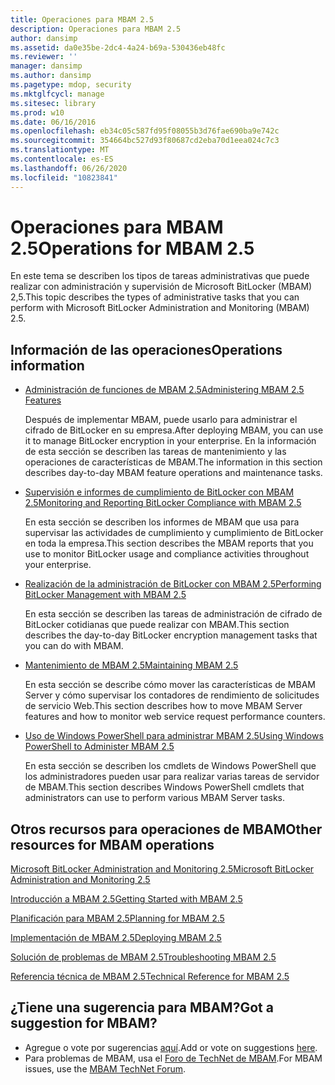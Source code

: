 ```yaml
---
title: Operaciones para MBAM 2.5
description: Operaciones para MBAM 2.5
author: dansimp
ms.assetid: da0e35be-2dc4-4a24-b69a-530436eb48fc
ms.reviewer: ''
manager: dansimp
ms.author: dansimp
ms.pagetype: mdop, security
ms.mktglfcycl: manage
ms.sitesec: library
ms.prod: w10
ms.date: 06/16/2016
ms.openlocfilehash: eb34c05c587fd95f08055b3d76fae690ba9e742c
ms.sourcegitcommit: 354664bc527d93f80687cd2eba70d1eea024c7c3
ms.translationtype: MT
ms.contentlocale: es-ES
ms.lasthandoff: 06/26/2020
ms.locfileid: "10823841"
---
```

# <span data-ttu-id="1bc6a-103">Operaciones para MBAM 2.5</span><span class="sxs-lookup"><span data-stu-id="1bc6a-103">Operations for MBAM 2.5</span></span>


<span data-ttu-id="1bc6a-104">En este tema se describen los tipos de tareas administrativas que puede realizar con administración y supervisión de Microsoft BitLocker (MBAM) 2,5.</span><span class="sxs-lookup"><span data-stu-id="1bc6a-104">This topic describes the types of administrative tasks that you can perform with Microsoft BitLocker Administration and Monitoring (MBAM) 2.5.</span></span>

## <span data-ttu-id="1bc6a-105">Información de las operaciones</span><span class="sxs-lookup"><span data-stu-id="1bc6a-105">Operations information</span></span>


-   [<span data-ttu-id="1bc6a-106">Administración de funciones de MBAM 2.5</span><span class="sxs-lookup"><span data-stu-id="1bc6a-106">Administering MBAM 2.5 Features</span></span>](administering-mbam-25-features.md)

    <span data-ttu-id="1bc6a-107">Después de implementar MBAM, puede usarlo para administrar el cifrado de BitLocker en su empresa.</span><span class="sxs-lookup"><span data-stu-id="1bc6a-107">After deploying MBAM, you can use it to manage BitLocker encryption in your enterprise.</span></span> <span data-ttu-id="1bc6a-108">En la información de esta sección se describen las tareas de mantenimiento y las operaciones de características de MBAM.</span><span class="sxs-lookup"><span data-stu-id="1bc6a-108">The information in this section describes day-to-day MBAM feature operations and maintenance tasks.</span></span>

-   [<span data-ttu-id="1bc6a-109">Supervisión e informes de cumplimiento de BitLocker con MBAM 2.5</span><span class="sxs-lookup"><span data-stu-id="1bc6a-109">Monitoring and Reporting BitLocker Compliance with MBAM 2.5</span></span>](monitoring-and-reporting-bitlocker-compliance-with-mbam-25.md)

    <span data-ttu-id="1bc6a-110">En esta sección se describen los informes de MBAM que usa para supervisar las actividades de cumplimiento y cumplimiento de BitLocker en toda la empresa.</span><span class="sxs-lookup"><span data-stu-id="1bc6a-110">This section describes the MBAM reports that you use to monitor BitLocker usage and compliance activities throughout your enterprise.</span></span>

-   [<span data-ttu-id="1bc6a-111">Realización de la administración de BitLocker con MBAM 2.5</span><span class="sxs-lookup"><span data-stu-id="1bc6a-111">Performing BitLocker Management with MBAM 2.5</span></span>](performing-bitlocker-management-with-mbam-25.md)

    <span data-ttu-id="1bc6a-112">En esta sección se describen las tareas de administración de cifrado de BitLocker cotidianas que puede realizar con MBAM.</span><span class="sxs-lookup"><span data-stu-id="1bc6a-112">This section describes the day-to-day BitLocker encryption management tasks that you can do with MBAM.</span></span>

-   [<span data-ttu-id="1bc6a-113">Mantenimiento de MBAM 2.5</span><span class="sxs-lookup"><span data-stu-id="1bc6a-113">Maintaining MBAM 2.5</span></span>](maintaining-mbam-25.md)

    <span data-ttu-id="1bc6a-114">En esta sección se describe cómo mover las características de MBAM Server y cómo supervisar los contadores de rendimiento de solicitudes de servicio Web.</span><span class="sxs-lookup"><span data-stu-id="1bc6a-114">This section describes how to move MBAM Server features and how to monitor web service request performance counters.</span></span>

-   [<span data-ttu-id="1bc6a-115">Uso de Windows PowerShell para administrar MBAM 2.5</span><span class="sxs-lookup"><span data-stu-id="1bc6a-115">Using Windows PowerShell to Administer MBAM 2.5</span></span>](using-windows-powershell-to-administer-mbam-25.md)

    <span data-ttu-id="1bc6a-116">En esta sección se describen los cmdlets de Windows PowerShell que los administradores pueden usar para realizar varias tareas de servidor de MBAM.</span><span class="sxs-lookup"><span data-stu-id="1bc6a-116">This section describes Windows PowerShell cmdlets that administrators can use to perform various MBAM Server tasks.</span></span>

## <span data-ttu-id="1bc6a-117">Otros recursos para operaciones de MBAM</span><span class="sxs-lookup"><span data-stu-id="1bc6a-117">Other resources for MBAM operations</span></span>


[<span data-ttu-id="1bc6a-118">Microsoft BitLocker Administration and Monitoring 2.5</span><span class="sxs-lookup"><span data-stu-id="1bc6a-118">Microsoft BitLocker Administration and Monitoring 2.5</span></span>](index.md)

[<span data-ttu-id="1bc6a-119">Introducción a MBAM 2.5</span><span class="sxs-lookup"><span data-stu-id="1bc6a-119">Getting Started with MBAM 2.5</span></span>](getting-started-with-mbam-25.md)

[<span data-ttu-id="1bc6a-120">Planificación para MBAM 2.5</span><span class="sxs-lookup"><span data-stu-id="1bc6a-120">Planning for MBAM 2.5</span></span>](planning-for-mbam-25.md)

[<span data-ttu-id="1bc6a-121">Implementación de MBAM 2.5</span><span class="sxs-lookup"><span data-stu-id="1bc6a-121">Deploying MBAM 2.5</span></span>](deploying-mbam-25.md)

[<span data-ttu-id="1bc6a-122">Solución de problemas de MBAM 2.5</span><span class="sxs-lookup"><span data-stu-id="1bc6a-122">Troubleshooting MBAM 2.5</span></span>](troubleshooting-mbam-25.md)

[<span data-ttu-id="1bc6a-123">Referencia técnica de MBAM 2.5</span><span class="sxs-lookup"><span data-stu-id="1bc6a-123">Technical Reference for MBAM 2.5</span></span>](technical-reference-for-mbam-25.md)

## <span data-ttu-id="1bc6a-124">¿Tiene una sugerencia para MBAM?</span><span class="sxs-lookup"><span data-stu-id="1bc6a-124">Got a suggestion for MBAM?</span></span>
- <span data-ttu-id="1bc6a-125">Agregue o vote por sugerencias [aquí](http://mbam.uservoice.com/forums/268571-microsoft-bitlocker-administration-and-monitoring).</span><span class="sxs-lookup"><span data-stu-id="1bc6a-125">Add or vote on suggestions [here](http://mbam.uservoice.com/forums/268571-microsoft-bitlocker-administration-and-monitoring).</span></span> 
- <span data-ttu-id="1bc6a-126">Para problemas de MBAM, usa el [Foro de TechNet de MBAM](https://social.technet.microsoft.com/Forums/home?forum=mdopmbam).</span><span class="sxs-lookup"><span data-stu-id="1bc6a-126">For MBAM issues, use the [MBAM TechNet Forum](https://social.technet.microsoft.com/Forums/home?forum=mdopmbam).</span></span>

 

 





